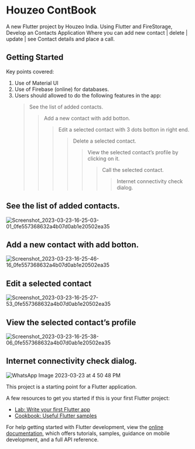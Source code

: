 # Houzeo ContBook

A new Flutter project by Houzeo India.
Using Flutter and FireStorage,
Develop an Contacts Application Where you can add new contact | delete | update | see Contact details and place a call.
## Getting Started

Key points covered:
1. Use of Material UI
2. Use of Firebase (online) for databases.
3. Users should allowed to do the following features in the app:
     > See the list of added contacts.
     >> Add a new contact with add botton.
     >>> Edit a selected contact with 3 dots botton in right end. 
     >>>> Delete a selected contact.
     >>>>> View the selected contact’s profile by clicking on it.
     >>>>>> Call the selected contact.
     >>>>>>> Internet connectivity check dialog.     
## See the list of added contacts.     
![Screenshot_2023-03-23-16-25-03-01_0fe557368632a4b07d0ab1e20502ea35](https://user-images.githubusercontent.com/106138012/227182710-08e75dc9-3e46-44e9-b4a9-e87fef3ad227.jpg)

## Add a new contact with add botton.
![Screenshot_2023-03-23-16-25-46-16_0fe557368632a4b07d0ab1e20502ea35](https://user-images.githubusercontent.com/106138012/227186780-a0b50c40-313a-4f2f-aa4f-8022733392a2.jpg)

## Edit a selected contact
![Screenshot_2023-03-23-16-25-27-53_0fe557368632a4b07d0ab1e20502ea35](https://user-images.githubusercontent.com/106138012/227186882-6436577c-8e8f-4174-b0a7-dc2416eea854.jpg)

## View the selected contact’s profile
![Screenshot_2023-03-23-16-25-38-06_0fe557368632a4b07d0ab1e20502ea35](https://user-images.githubusercontent.com/106138012/227187076-3f0abacf-37f8-4c2d-959e-3592df252249.jpg)

## Internet connectivity check dialog.
![WhatsApp Image 2023-03-23 at 4 50 48 PM](https://user-images.githubusercontent.com/106138012/227188647-3c703330-5acb-4e7d-82e7-4ba44455b61c.jpeg)


This project is a starting point for a Flutter application.

A few resources to get you started if this is your first Flutter project:

- [Lab: Write your first Flutter app](https://docs.flutter.dev/get-started/codelab)
- [Cookbook: Useful Flutter samples](https://docs.flutter.dev/cookbook)

For help getting started with Flutter development, view the
[online documentation](https://docs.flutter.dev/), which offers tutorials,
samples, guidance on mobile development, and a full API reference.
